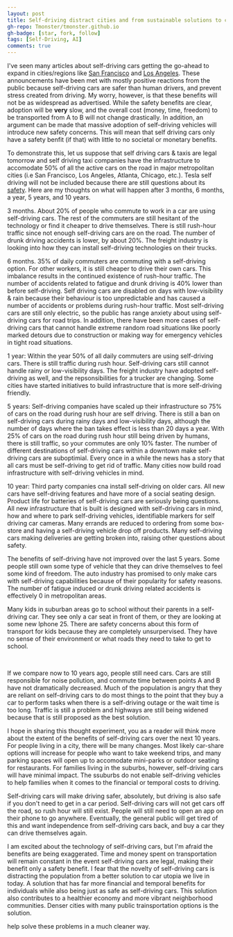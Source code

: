 ```yaml
---
layout: post
title: Self-driving distract cities and from sustainable solutions to car utopia problems
gh-repo: Tmonster/tmonster.github.io
gh-badge: [star, fork, follow]
tags: [Self-Driving, AI]
comments: true
---
```


I've seen many articles about self-driving cars getting the go-ahead to expand in cities/regions like [San Francisco](https://news.ycombinator.com/item?id=40789411) and [Los Angeles](https://news.ycombinator.com/item?id=39567597). These announcements have been met with mostly positive reactions from the public because self-driving cars are safer than human drivers, and prevent stress created from driving. My worry, however, is that these benefits will not be as widespread as advertised. While the safety benefits are clear, adoption will be **very** slow, and the overall cost (money, time, freedom) to be transported from A to B will not change drastically. In addition, an argument can be made that massive adoption of self-driving vehicles will introduce new safety concerns. This will mean that self driving cars only have a safety benfit (if that) with little to no societal or monetary benefits.

 <!-- Most likely, self-driving sill never be available in every car, and every car will not have the same self-driving version/product, making communication between self-driving cars a problem that will take another 10-20 years to -->

To demonstrate this, let us suppose that self driving cars & taxis are legal tomorrow and self driving taxi companies have the infrastructure to accomodate 50% of all the active cars on the road in major metropolitan cities (i.e San Francisco, Los Angeles, Atlanta, Chicago, etc.). Tesla self driving will not be included because there are still questions about its [safety](https://www.forbes.com/sites/nicholasreimann/2023/02/16/tesla-recalls-over-360000-cars-due-to-self-driving-crash-risk/?sh=101c69aa7fb6). Here are my thoughts on what will happen after 3 months, 6 months, a year, 5 years, and 10 years.


3 months.
About 20% of people who commute to work in a car are using self-driving cars. The rest of the commuters are still hesitant of the technology or find it cheaper to drive themselves. There is still rush-hour traffic since not enough self-driving cars are on the road. The number of drunk driving accidents is lower, by about 20%. The freight industry is looking into how they can install self-driving technologies on their trucks.


6 months. 
35% of daily commuters are commuting with a self-driving option. For other workers, it is still cheaper to drive their own cars. This imbalance results in the continued existence of rush-hour traffic. The number of accidents related to fatigue and drunk driving is 40% lower than before self-driving. Self driving cars are disabled on days with low-visibility & rain because their behaviour is too unpredictable and has caused a number of accidents or problems during rush-hour traffic. Most self-driving cars are still only electric, so the public has range anxiety about using self-driving cars for road trips. In addition, there have been more cases of self-driving cars that cannot handle extreme random road situations like poorly marked detours due to construction or making way for emergency vehicles in tight road situations.

1 year:
Within the year 50% of all daily commuters are using self-driving cars. There is still traffic during rush hour. Self-driving cars still cannot handle rainy or low-visibility days. The freight industry have adopted self-driving as well, and the repsonsibilities for a trucker are changing. Some cities have started initiatives to build infrastructure that is more self-driving friendly.

5 years:
Self-driving companies have scaled up their infrastructure so 75% of cars on the road during rush hour are self driving. There is still a ban on self-driving cars during rainy days and low-visibility days, although the number of days where the ban takes effect is less than 20 days a year. With 25% of cars on the road during rush hour still being driven by humans, there is still traffic, so your commutes are only 10% faster. The number of different destinations of self-driving cars within a downtown make self-driving cars are suboptimial. Every once in a while the news has a story that all cars must be self-driving to get rid of traffic. Many cities now build road infrastructure with self-driving vehicles in mind.

10 year:
Third party companies cna install self-driving on older cars. All new cars have self-driving features and have more of a social seating design. Product life for batteries of self-driving cars are seriously being questions. All new infrastructure that is built is designed with self-driving cars in mind, how and where to park self-driving vehicles, identifiable markers for self driving car cameras. Many errands are reduced to ordering from some box-store and having a self-driving vehicle drop off products. Many self-driving cars making deliveries are getting broken into, raising other questions about safety. 

The benefits of self-driving have not improved over the last 5 years. Some people still own some type of vehicle that they can drive themselves to feel some kind of freedom. The auto industry has promised to only make cars with self-driving capabilities because of their popularity for safety reasons. The number of fatigue induced or drunk driving related accidents is effectively 0 in metropolitan areas. 

Many kids in suburban areas go to school without their parents in a self-driving car. They see only a car seat in front of them, or they are looking at some new Iphone 25. There are safety concerns about this form of transport for kids because they are completely unsurpervised. They have no sense of their environment or what roads they need to take to get to school.

<br>

If we compare now to 10 years ago, people still need cars. Cars are still responsible for noise pollution, and commute time between points A and B have not dramatically decreased. Much of the population is angry that they are reliant on self-driving cars to do most things to the point that they buy a car to perform tasks when there is a self-driving outage or the wait time is too long. Traffic is still a problem and highways are still being widened because that is still proposed as the best solution.


I hope in sharing this thought experiment, you as a reader will think more about the extent of the benefits of self-driving cars over the next 10 years. For people living in a city, there will be many changes. Most likely car-share options will increase for people who want to take weekend trips, and many parking spaces will open up to accomodate mini-parks or outdoor seating for restaurants. For families living in the suburbs, however, self-driving cars will have minimal impact. The ssuburbs do not enable self-driving vehicles to help families when it comes to the financial or temporal costs to driving.

Self-driving cars will make driving safer, absolutely, but driving is also safe if you don't need to get in a car period. Self-driving cars will not get cars off the road, so rush hour will still exist. People will still need to open an app on their phone to go anywhere. Eventually, the general public will get tired of this and want independence from self-driving cars back, and buy a car they can drive themselves again.

I am excited about the technology of self-driving cars, but I'm afraid the benefits are being exaggerated. Time and money spent on transportation will remain constant in the event self-driving cars are legal, making their benefit only a safety benefit. I fear that the novelty of self-driving cars is distracting the population from a better solution to car utopia we live in today. A solution that has far more financial and temporal benefits for individuals while also being just as safe as self-driving cars. This solution also contributes to a healthier economy and more vibrant neighborhood communities. Denser cities with many public trainsportation options is the solution.


<!-- I lived in San Francisco, a fairly urban city, and at times, I still felt isolated because only 3 busses served my street, and they were infrequent and unreliable.  -->

<!-- iving will not solve traffic, nor  will it solve the innefeciency of every family owning multiple cars. 


I hope to release a blog post about how a denser city & better public transit & better bike infrastructure can --> help solve these problems in a much cleaner way.

<!-- 
While self-driving cars will make driving safer, it won't take cars off of the road. So while the roads are safer, they are still congested. You can argue that driving in traffic is frustrating, but don't forget the saying:

'You aren't stuck in traffic, you *are* traffic'

Basically, if every person in a car in rush our traffic is now driving a self-driving car, I don't think traffic will suddenly disappear. Yes, all cars in a line can accelerate and cars will manage lane changes much better, but that technology is still far away. 

Also, suppose tomorrow


Benefits
1. It's safer, I won't deny that.
   - Less drunk drivers
   - Less tired drivers
   - More predictable drivers that can talk to each other.

1. It doesn't take cars off the road (in fact, it might add more cars).
   - People won't sell their combustion cars, can't recoupe investment, or they want to keep it for longer drives
   - chances are, for those who use their car a lot, driving their own car is still cheaper.
   - People will use waymo for commuting,
   - This means congestion isn't solved.
2. Waymo cars are still easily tricked
   - https://www.npr.org/2023/08/26/1195695051/driverless-cars-san-francisco-waymo-cruise
3. We are in danger of privatizing transport
4. The debate of who is at fault for collisions will never be solved.

5. This one is just for me
   - All parents will complain and say they can't/won't trust or understand it, but ultimately admit it's nice to have. This discourse will eventually become extremely tiresome.  -->
